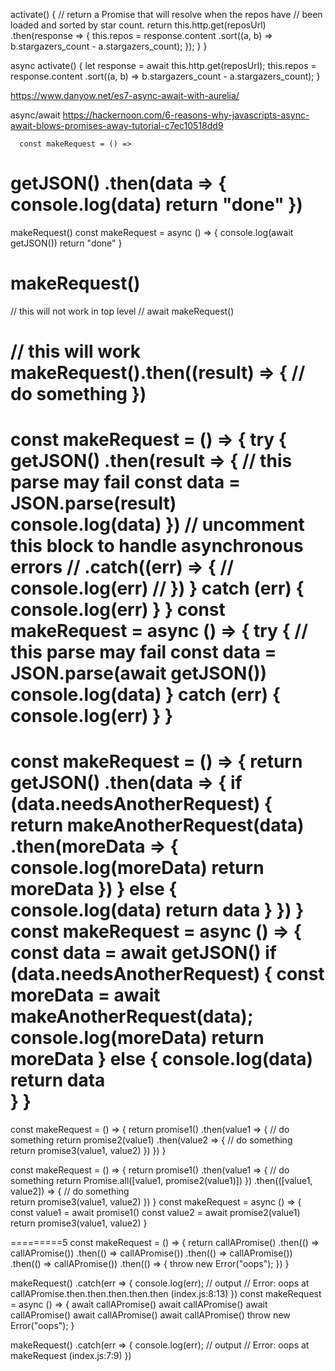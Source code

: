 activate() {
    // return a Promise that will resolve when the repos have
    // been loaded and sorted by star count.
    return this.http.get(reposUrl)
      .then(response => {
        this.repos = response.content
          .sort((a, b) => b.stargazers_count - a.stargazers_count);
      });
  }
}



async activate() {
  let response = await this.http.get(reposUrl);
  this.repos = response.content
    .sort((a, b) => b.stargazers_count - a.stargazers_count);
}

https://www.danyow.net/es7-async-await-with-aurelia/




async/await
      https://hackernoon.com/6-reasons-why-javascripts-async-await-blows-promises-away-tutorial-c7ec10518dd9

      const makeRequest = () =>
  getJSON()
    .then(data => {
      console.log(data)
      return "done"
    })
==
makeRequest()
const makeRequest = async () => {
  console.log(await getJSON())
  return "done"
}

makeRequest()
==
// this will not work in top level
// await makeRequest()

// this will work
makeRequest().then((result) => {
  // do something
})
===
const makeRequest = () => {
  try {
    getJSON()
      .then(result => {
        // this parse may fail
        const data = JSON.parse(result)
        console.log(data)
      })
      // uncomment this block to handle asynchronous errors
      // .catch((err) => {
      //   console.log(err)
      // })
  } catch (err) {
    console.log(err)
  }
}
const makeRequest = async () => {
  try {
    // this parse may fail
    const data = JSON.parse(await getJSON())
    console.log(data)
  } catch (err) {
    console.log(err)
  }
}
======
const makeRequest = () => {
  return getJSON()
    .then(data => {
      if (data.needsAnotherRequest) {
        return makeAnotherRequest(data)
          .then(moreData => {
            console.log(moreData)
            return moreData
          })
      } else {
        console.log(data)
        return data
      }
    })
}
const makeRequest = async () => {
  const data = await getJSON()
  if (data.needsAnotherRequest) {
    const moreData = await makeAnotherRequest(data);
    console.log(moreData)
    return moreData
  } else {
    console.log(data)
    return data    
  }
}
===========
const makeRequest = () => {
  return promise1()
    .then(value1 => {
      // do something
      return promise2(value1)
        .then(value2 => {
          // do something          
          return promise3(value1, value2)
        })
    })
}

const makeRequest = () => {
  return promise1()
    .then(value1 => {
      // do something
      return Promise.all([value1, promise2(value1)])
    })
    .then(([value1, value2]) => {
      // do something          
      return promise3(value1, value2)
    })
}
const makeRequest = async () => {
  const value1 = await promise1()
  const value2 = await promise2(value1)
  return promise3(value1, value2)
}

=========5
const makeRequest = () => {
  return callAPromise()
    .then(() => callAPromise())
    .then(() => callAPromise())
    .then(() => callAPromise())
    .then(() => callAPromise())
    .then(() => {
      throw new Error("oops");
    })
}

makeRequest()
  .catch(err => {
    console.log(err);
    // output
    // Error: oops at callAPromise.then.then.then.then.then (index.js:8:13)
  })
  const makeRequest = async () => {
  await callAPromise()
  await callAPromise()
  await callAPromise()
  await callAPromise()
  await callAPromise()
  throw new Error("oops");
}

makeRequest()
  .catch(err => {
    console.log(err);
    // output
    // Error: oops at makeRequest (index.js:7:9)
  })
